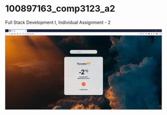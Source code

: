 # 100897163_comp3123_a2
Full Stack Development I, Individual Assignment - 2

![](weather_app-output.PNG)
